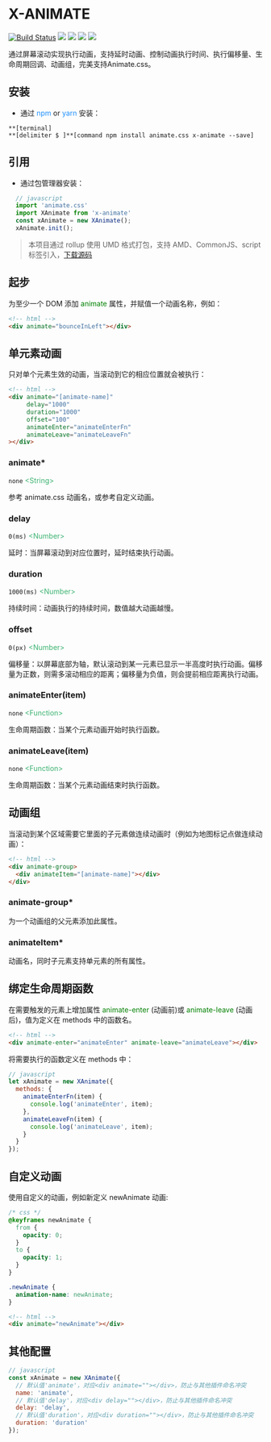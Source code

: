 # X-ANIMATE
[![Build Status](https://travis-ci.org/codexu/x-animate.svg?branch=master)](https://travis-ci.org/codexu/x-animate)
[![](https://img.shields.io/npm/v/x-animate.svg)](https://www.npmjs.com/package/x-animate)
[![](https://img.shields.io/github/size/codexu/x-animate/dist/x-animate.min.js.svg)](https://github.com/codexu/x-animate/tree/master/dist)
[![](https://img.shields.io/npm/dm/x-animate.svg)](https://www.npmjs.com/package/x-animate)
[![](https://img.shields.io/github/license/codexu/x-animate.svg)](https://github.com/codexu/x-animate/blob/master/LICENSE)

通过屏幕滚动实现执行动画，支持延时动画、控制动画执行时间、执行偏移量、生命周期回调、动画组，完美支持Animate.css。

## 安装

- 通过 <font color=DodgerBlue>npm</font> or <font color=DodgerBlue>yarn</font> 安装：

```
**[terminal]
**[delimiter $ ]**[command npm install animate.css x-animate --save]
```

## 引用

- 通过包管理器安装：

```javascript
  // javascript
  import 'animate.css'
  import XAnimate from 'x-animate'
  const xAnimate = new XAnimate();
  xAnimate.init();
```

> 本项目通过 rollup 使用 UMD 格式打包，支持 AMD、CommonJS、script 标签引入，[下载源码](https://github.com/codexu/x-animate/tree/master/dist)

## 起步

为至少一个 DOM 添加 <font color=Green>animate</font> 属性，并赋值一个动画名称，例如：

```html
<!-- html -->
<div animate="bounceInLeft"></div>
```

## 单元素动画

只对单个元素生效的动画，当滚动到它的相应位置就会被执行：

```html
<!-- html -->
<div animate="[animate-name]" 
     delay="1000" 
     duration="1000" 
     offset="100" 
     animateEnter="animateEnterFn" 
     animateLeave="animateLeaveFn"
></div>
```

### animate*

`none` <font color=MediumSeaGreen>&lt;String&gt;</font>

参考 animate.css 动画名，或参考自定义动画。

### delay

`0(ms)` <font color=MediumSeaGreen>&lt;Number&gt;</font>

延时：当屏幕滚动到对应位置时，延时结束执行动画。

### duration

`1000(ms)` <font color=MediumSeaGreen>&lt;Number&gt;</font>

持续时间：动画执行的持续时间，数值越大动画越慢。

### offset

`0(px)` <font color=MediumSeaGreen>&lt;Number&gt;</font>

偏移量：以屏幕底部为轴，默认滚动到某一元素已显示一半高度时执行动画。偏移量为正数，则需多滚动相应的距离；偏移量为负值，则会提前相应距离执行动画。

### animateEnter(item)

`none` <font color=MediumSeaGreen>&lt;Function&gt;</font>

生命周期函数：当某个元素动画开始时执行函数。

### animateLeave(item)

`none` <font color=MediumSeaGreen>&lt;Function&gt;</font>

生命周期函数：当某个元素动画结束时执行函数。

## 动画组

当滚动到某个区域需要它里面的子元素做连续动画时（例如为地图标记点做连续动画）：

```html
<!-- html -->
<div animate-group>
  <div animateItem="[animate-name]"></div>
</div>
```

### animate-group*

为一个动画组的父元素添加此属性。

### animateItem*

动画名，同时子元素支持单元素的所有属性。

## 绑定生命周期函数

在需要触发的元素上增加属性 <font color=Green>animate-enter</font> (动画前)或 <font color=Green>animate-leave</font> (动画后)，值为定义在 methods 中的函数名。

```html
<!-- html -->
<div animate-enter="animateEnter" animate-leave="animateLeave"></div>
```

将需要执行的函数定义在 methods 中：

```javascript
// javascript
let xAnimate = new XAnimate({
  methods: {
    animateEnterFn(item) {
      console.log('animateEnter', item);
    },
    animateLeaveFn(item) {
      console.log('animateLeave', item);
    }
  }
});
```

## 自定义动画

使用自定义的动画，例如新定义 newAnimate 动画:

```css
/* css */
@keyframes newAnimate {
  from {
    opacity: 0;
  }
  to {
    opacity: 1;
  }
}

.newAnimate {
  animation-name: newAnimate;
}
```

```html
<!-- html -->
<div animate="newAnimate"></div>
```

## 其他配置

```javascript
// javascript
const xAnimate = new XAnimate({
  // 默认值'animate'，对应<div animate=""></div>，防止与其他插件命名冲突
  name: 'animate',
  // 默认值'delay'，对应<div delay=""></div>，防止与其他插件命名冲突
  delay: 'delay',
  // 默认值'duration'，对应<div duration=""></div>，防止与其他插件命名冲突
  duration: 'duration'
});
```